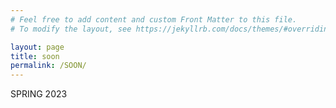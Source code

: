 ```yaml
---
# Feel free to add content and custom Front Matter to this file.
# To modify the layout, see https://jekyllrb.com/docs/themes/#overriding-theme-defaults

layout: page
title: soon
permalink: /SOON/
---
```

<p>SPRING 2023</p>